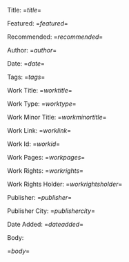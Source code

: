 <?nextrec?>
<?output "../commonplace-lookup/=$title$=.md"?>
Title: =$title$=

Featured: =$featured$=

Recommended: =$recommended$=

Author: =$author$=

Date: =$date$=

Tags: =$tags$=

Work Title: =$worktitle$=

Work Type: =$worktype$=

Work Minor Title:  =$workminortitle$=

Work Link: =$worklink$=

Work Id:  =$workid$=

Work Pages:  =$workpages$=

Work Rights:  =$workrights$=

Work Rights Holder:  =$workrightsholder$=

Publisher:  =$publisher$=

Publisher City:  =$publishercity$=

Date Added: =$dateadded$=

Body:

=$body$=

<?loop?>
